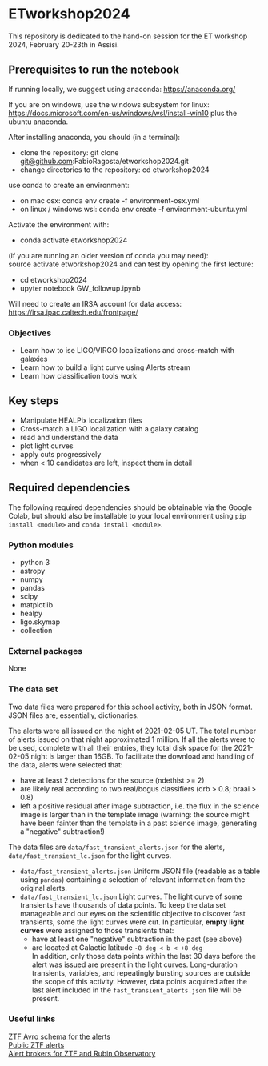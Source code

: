 # ETworkshop2024
This repository is dedicated to the hand-on session for the ET workshop 2024,  February 20-23th in Assisi. 


## Prerequisites to run the notebook

If running locally, we suggest using anaconda: https://anaconda.org/

If you are on windows, use the windows subsystem for linux: https://docs.microsoft.com/en-us/windows/wsl/install-win10 plus the ubuntu anaconda.

After installing anaconda, you should (in a terminal):

* clone the repository: git clone git@github.com:FabioRagosta/etworkshop2024.git
* change directories to the repository: cd etworkshop2024

use conda to create an environment:
* on mac osx: conda env create -f environment-osx.yml
* on linux / windows wsl: conda env create -f environment-ubuntu.yml

Activate the environment with:

* conda activate etworkshop2024

(if you are running an older version of conda you may need):<br>
source activate etworkshop2024 and can test by opening the first lecture:

* cd etworkshop2024
* upyter notebook GW_followup.ipynb


Will need to create an IRSA account for data access: https://irsa.ipac.caltech.edu/frontpage/

### Objectives

- Learn how to ise LIGO/VIRGO localizations and cross-match with galaxies
- Learn how to build a light curve using Alerts stream
- Learn how classification tools work

## Key steps
- Manipulate HEALPix localization files
- Cross-match a LIGO localization with a galaxy catalog
- read and understand the data
- plot light curves
- apply cuts progressively
- when < 10 candidates are left, inspect them in detail

## Required dependencies

The following required dependencies should be obtainable via the Google Colab, but should also be installable to your local environment using `pip install <module>` and `conda install <module>`.

### Python modules
* python 3
* astropy
* numpy
* pandas
* scipy
* matplotlib
* healpy
* ligo.skymap
* collection

### External packages
None

### The data set
Two data files were prepared for this school activity, both in JSON format. JSON files are, essentially, dictionaries.

The alerts were all issued on the night of 2021-02-05 UT. The total number of alerts issued on that night approximated 1 million. If all the alerts were to be used, complete with all their entries, they total disk space for the 2021-02-05 night is larger than 16GB. To facilitate the download and handling of the data, alerts were selected that:
- have at least 2 detections for the source (ndethist >= 2)
- are likely real according to two real/bogus classifiers (drb > 0.8; braai > 0.8)
- left a positive residual after image subtraction, i.e. the flux in the science image is larger than in the template image (warning: the source might have been fainter than the template in a past science image, generating a "negative" subtraction!)

The data files are `data/fast_transient_alerts.json` for the alerts, `data/fast_transient_lc.json` for the light curves.

- `data/fast_transient_alerts.json` Uniform JSON file (readable as a table using `pandas`) containing a selection of relevant information from the original alerts.
- `data/fast_transient_lc.json` Light curves. The light curve of some transients have thousands of data points. To keep the data set manageable and our eyes on the scientific objective to discover fast transients, some the light curves were cut. In particular, **empty light curves** were assigned to those transients that:
    - have at least one "negative" subtraction in the past (see above)
    - are located at Galactic latitude `-8 deg < b < +8 deg` <br>
In addition, only those data points within the last 30 days before the alert was issued are present in the light curves. Long-duration transients, variables, and repeatingly bursting sources are outside the scope of this activity. However, data points acquired after the last alert included in the `fast_transient_alerts.json` file will be present. 

### Useful links
[ZTF Avro schema for the alerts](https://zwickytransientfacility.github.io/ztf-avro-alert/schema.html)<br>
[Public ZTF alerts](https://ztf.uw.edu/alerts/public/)<br>
[Alert brokers for ZTF and Rubin Observatory](https://www.lsst.org/scientists/alert-brokers)
